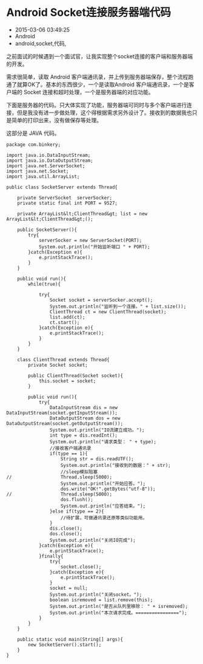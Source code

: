 # Android Socket连接服务器端代码
- 2015-03-06 03:49:25
- Android
- android,socket,代码,

<!--markdown-->之前面试的时候遇到一个面试官，让我实现整个socket连接的客户端和服务器端的开发。


<!--more-->


需求很简单，读取 Android 客户端通讯录，并上传到服务器端保存，整个流程跑通了就算OK了。基本的东西很少，一个是读取Android 客户端通讯录，一个是客户端的 Socket 连接和超时处理，一个是服务器端的对应功能。

下面是服务器的代码。只大体实现了功能，服务器端可同时与多个客户端进行连接，但是我没有进一步做处理，这个得根据需求另外设计了。接收到的数据我也只是简单的打印出来，没有做保存等处理。

这部分是 JAVA 代码。

    package com.binkery;
    
    import java.io.DataInputStream;
    import java.io.DataOutputStream;
    import java.net.ServerSocket;
    import java.net.Socket;
    import java.util.ArrayList;
    
    public class SocketServer extends Thread{
    
    	private ServerSocket  serverSocker;
    	private static final int PORT = 9527;
    
    	private ArrayList&lt;ClientThread&gt; list = new ArrayList&lt;ClientThread&gt;();
    
    	public SocketServer(){
    		try{
    			serverSocker = new ServerSocket(PORT);
    			System.out.println("开始监听端口 " + PORT);
    		}catch(Exception e){
    			e.printStackTrace();
    		}
    	}
    
    	public void run(){
    		while(true){
    
    			try{
    				Socket socket = serverSocker.accept();
    				System.out.println("监听到一个连接。" + list.size());
    				ClientThread ct = new ClientThread(socket);
    				list.add(ct);
    				ct.start();
    			}catch(Exception e){
    				e.printStackTrace();
    			}
    		}
    	}
    
    	class ClientThread extends Thread{
    		private Socket socket;
    
    		public ClientThread(Socket socket){
    			this.socket = socket;
    		}
    
    		public void run(){
    			try{
    				DataInputStream dis = new DataInputStream(socket.getInputStream());
    				DataOutputStream dos = new DataOutputStream(socket.getOutputStream());
    				System.out.println("IO流建立成功。");
    				int type = dis.readInt();
    				System.out.println("请求类型： " + type);
    				//接收客户端通讯录
    				if(type == 1){
    					String str = dis.readUTF();
    					System.out.println("接收到的数据：" + str);
    					//sleep模拟阻塞
    //					Thread.sleep(5000);
    					System.out.println("开始应答。");
    					dos.write("OK!".getBytes("utf-8"));
    //					Thread.sleep(5000);
    					dos.flush();
    					System.out.println("应答结束。");
    				}else if(type == 2){
    					//待扩展，可做通讯录还原等类似功能用。
    				}
    				dis.close();
    				dos.close();
    				System.out.println("关闭IO完成");
    			}catch(Exception e){
    				e.printStackTrace();
    			}finally{
    				try{
    					socket.close();
    				}catch(Exception e){
    					e.printStackTrace();
    				}
    				socket = null;
    				System.out.println("关闭socket。");
    				boolean isremoved = list.remove(this);
    				System.out.println("是否从队列里移除： " + isremoved);
    				System.out.println("本次请求完成。================");
    			}
    		}
    	}
    
    	public static void main(String[] args){
    		new SocketServer().start();
    	}
    }